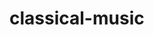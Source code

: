 # classical-music
<script>
map.on("load", function() {
        // Add an image to use as a custom marker
        map.loadImage(
          "https://daks2k3a4ib2z.cloudfront.net/5ea5f8c50881540a15ba7289/5f18f24c21df271fdc03645f_placeholder-filled-point%20(1)-p-130x130q80.png",
          function(error, image) {
            if (error) throw error;
            map.addImage("custom-marker", image);
            // Add a GeoJSON source with 3 points.
            map.addSource("points", {
              type: "geojson",
              data: {
                type: "FeatureCollection",
                features: [
                  {
                    type: "Feature",
                    properties: {'description':
'<strong>Mad Men Season Five Finale Watch Party</strong><p>Head to Lounge 201 (201 Massachusetts Avenue NE) Sunday for a <a href="http://madmens5finale.eventbrite.com/" target="_blank" title="Opens in a new window">Mad Men Season Five Finale Watch Party</a>, complete with 60s costume contest, Mad Men trivia, and retro food and drink. 8:00-11:00 p.m. $10 general admission, $20 admission and two hour open bar.</p>'},
                    geometry: {
                      type: "Point",
                      coordinates: [-73.9455556, 40.8323113]
                    }
                  },
                  {
                    type: "Feature",
                    properties: {'description':
'<strong>Truckeroo</strong><p><a href="http://www.truckeroodc.com/www/" target="_blank">Truckeroo</a> brings dozens of food trucks, live music, and games to half and M Street SE (across from Navy Yard Metro Station) today from 11:00 a.m. to 11:00 p.m.</p>'},
                    geometry: {
                      type: "Point",
                      coordinates: [-73.972729, 40.793897]
                    }
                  },
                  {
                    type: "Feature",
                    properties: {'description':
'<strong>A Little Night Music</strong><p>The Arlington Players\' production of Stephen Sondheim\'s  <a href="http://www.thearlingtonplayers.org/drupal-6.20/node/4661/show" target="_blank" title="Opens in a new window"><em>A Little Night Music</em></a> comes to the Kogod Cradle at The Mead Center for American Theater (1101 6th Street SW) this weekend and next. 8:00 p.m.</p>'},
                    geometry: {
                      type: "Point",
                      coordinates: [-73.9634756, 40.8080582]
                    }
                  }
                ]
              }
            });

            // Add a symbol layer
            map.addLayer({
              id: "symbols",
              type: "symbol",
              source: "points",
              layout: {
                "icon-image": "custom-marker"
              }
            });
          }
        );
        // When a click event occurs on a feature in the places layer, open a popup at the
        // location of the feature, with description HTML from its properties.
        map.on("click", "symbols", function(e) {
          var coordinates = e.features[0].geometry.coordinates.slice();
          var description = e.features[0].properties.description;

          // Ensure that if the map is zoomed out such that multiple
          // copies of the feature are visible, the popup appears
          // over the copy being pointed to.
          while (Math.abs(e.lngLat.lng - coordinates[0]) > 180) {
            coordinates[0] += e.lngLat.lng > coordinates[0] ? 360 : -360;
          }

          new mapboxgl.Popup()
            .setLngLat(coordinates)
            .setHTML(description)
            .addTo(map);
        });
        // Center the map on the coordinates of any clicked symbol from the 'symbols' layer.
        map.on("click", "symbols", function(e) {
          map.flyTo({
            center: e.features[0].geometry.coordinates
          });
        });

        // Change the cursor to a pointer when the it enters a feature in the 'symbols' layer.
        map.on("mouseenter", "symbols", function() {
          map.getCanvas().style.cursor = "pointer";
        });

        // Change it back to a pointer when it leaves.
        map.on("mouseleave", "symbols", function() {
          map.getCanvas().style.cursor = "";
        });
      });
    </script>

